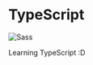 # TypeScript
![Sass](https://puresourcecode.com/wp-content/uploads/2020/06/typescript-wallpaper.png)

Learning TypeScript :D
